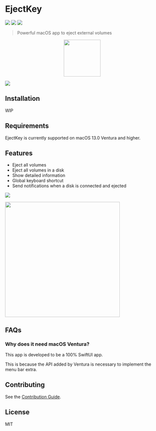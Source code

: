 # EjectKey

![](https://img.shields.io/github/v/release/Fus1onDev/EjectKey)
![](https://img.shields.io/badge/made%20with-Swift%20UI-F05138?logo=Swift)
![](https://img.shields.io/github/license/Fus1onDev/EjectKey)

> Powerful macOS app to eject external volumes

<div align="center">
<img width="120" height="120" src="https://user-images.githubusercontent.com/64204135/183348062-85958996-9c84-4795-87ca-665e4bef53a5.png">
</div>

![](https://user-images.githubusercontent.com/64204135/199971374-9e3f5fa1-5657-4b08-b055-b0e7da7ff496.png)

## Installation

WIP

## Requirements

EjectKey is currently supported on macOS 13.0 Ventura and higher.

## Features

- Eject all volumes
- Eject all volumes in a disk
- Show detailed information
- Global keyboard shortcut
- Send notifications when a disk is connected and ejected

![](https://user-images.githubusercontent.com/64204135/199972203-4d340156-d0da-4635-99fe-d9ab25443347.png)

<img width="375" src="https://user-images.githubusercontent.com/64204135/199977122-cdf5f3a4-4588-43f1-a35e-b4abd799c0fe.png">

## FAQs

### Why does it need macOS Ventura?

This app is developed to be a 100% SwiftUI app.

This is because the API added by Ventura is necessary to implement the menu bar extra.

## Contributing

See the [Contribution Guide](./CONTRIBUTING.md).

## License

MIT